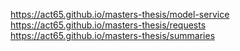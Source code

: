 https://act65.github.io/masters-thesis/model-service
https://act65.github.io/masters-thesis/requests
https://act65.github.io/masters-thesis/summaries
